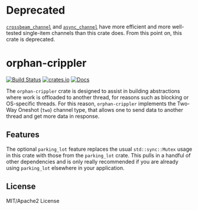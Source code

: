 # Deprecated

[`crossbeam_channel`](https://crates.io/crates/crossbeam-channel) and [`async_channel`](https://crates.io/crates/async-channel) have more efficient and more well-tested single-item channels than this crate does. From this point on, this crate is deprecated.

# orphan-crippler

[![Build Status](https://dev.azure.com/jtnunley01/gui-tools/_apis/build/status/notgull.orphan-crippler?branchName=master)](https://dev.azure.com/jtnunley01/gui-tools/_build/latest?definitionId=14&branchName=master) [![crates.io](https://img.shields.io/crates/v/orphan-crippler)](https://crates.io/crates/orphan-crippler) [![Docs](https://docs.rs/orphan-crippler/badge.svg)](https://docs.rs/orphan-crippler)

The `orphan-crippler` crate is designed to assist in building abstractions where work is offloaded to another
thread, for reasons such as blocking or OS-specific threads. For this reason, `orphan-crippler` implements the
Two-Way Oneshot (`two`) channel type, that allows one to send data to another thread and get more data in
response.

## Features

The optional `parking_lot` feature replaces the usual `std::sync::Mutex` usage in this crate with those from
the `parking_lot` crate. This pulls in a handful of other dependencies and is only really recommended if you are
already using `parking_lot` elsewhere in your application.

## License

MIT/Apache2 License

